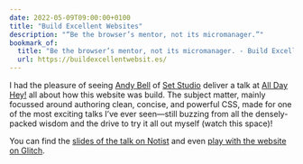 ```yaml
---
date: 2022-05-09T09:00:00+0100
title: "Build Excellent Websites"
description: "“Be the browser’s mentor, not its micromanager.”"
bookmark_of:
  title: "Be the browser’s mentor, not its micromanager. - Build Excellent Websites"
  url: https://buildexcellentwebsit.es/
---
```


I had the pleasure of seeing [Andy Bell](https://piccalil.li/) of [Set Studio](https://set.studio/) deliver a talk at [All Day Hey!](/note/all-day-hey-2022/) all about how this website was build. The subject matter, mainly focussed around authoring clean, concise, and powerful CSS, made for one of the most exciting talks I’ve ever seen—still buzzing from all the densely-packed wisdom and the drive to try it all out myself (watch this space)!

You can find the [slides of the talk on Notist](https://noti.st/hankchizljaw/sFPK4R/be-the-browsers-mentor-not-its-micromanager) and even [play with the website on Glitch](https://glitch.com/edit/#!/build-excellent-websites).
